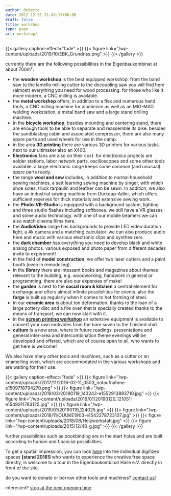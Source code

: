 ```yaml
---
author: Roberto
date: 2012-12-31 21:49:17+00:00
draft: false
title: workshop
type: page
url: workshop/
---
```



{{< gallery caption-effect="fade" >}}
  {{< figure link="/wp-content/uploads/2019/10/EBK_Grundriss.png" >}}
{{< /gallery >}}



currently there are the following possibilities in the Eigenbaukombinat at about 700m²:

* the **wooden workshop** is the best equipped workshop. from the band saw to the lamello milling cutter to the decoupling saw you will find here (almost) everything you need for wood processing. for those who like it more modern, a CNC milling is available.
* the **metal workshop** offers, in addition to a flex and numerous hand tools, a CNC milling machine for aluminium as well as an MIG-MAG welding workstation, a metal band saw and a large stand drilling machine.
* in the **bicycle workshop**, besides mounting and centering stand, there are enough tools to be able to separate and reassemble its bike. besides the sandblasting cabin and associated compressor, there are also many spare parts and used wheels for use in the camp.
* in the area **3D printing** there are various 3D printers for various tasks. next to our ultimaker also an X400.
* **Electronics** fans are also on their cost. for electronics projects are solder stations, labor network parts, oscilloscopes and some other tools available. a large electronic range keeps some common (and unusual) spare parts ready.
* the range **wool and sew** includes, in addition to normal household sewing machines, a satt learning sewing machine by singer, with which shoe soles, truck tarpaulin and leather can be sewn. In addition, we also have an industrial sewing machine from Dürkopp-Adler, which offers sufficient reserves for thick materials and extensive sewing work.
* the **Photo-VR-Studio** is equipped with a background system, lighting and three studio flashes including softboxes. we still have a VR glasses and some audio technology. with one of our mobile beamers we can also watch cinema films here.
* the **AudioVideo** range has backgrounds to provide LED video duration light, a 4k camera and a matching calculator. we can also produce audio here and music with various electronic clips and synthesizers.
* the **dark chamber** has everything you need to develop black and white analog photos. various exposed and photo paper from different decades invite to experiment!
* in the field of **model construction**, we offer two laser cutters and a paint booth (even in remodeling).
* in the **library** there are intessant books and magazines about themes relevant to the building, e.g. woodworking, handwork in general or programming. there are also our expenses of make!
* the **garden** is next to the **social room & kitchen** a central element for exchange and offers almost infinite possibilities for events. also the **forge** is built up regularly when it comes to hot forming of steel.
* in our **ceramic area** is about ton deformation. thanks to the loan of a large pottery disc and a fire oven that is specially created thanks to the means of transport, we can now start with it.
* in the [**screen printing workshop**](/neuer-bereich-siebdruckwerkstatt/) an extensive equipment is available to convert your own motivides from the bare seven to the finished shirt.
* **culture** is a new area, where in future readings, presentations and general inter-area and intercombination theme evenings will be developed and offered, which are of course open to all. who wants to get here is welcome!



We also have many other tools and machines, such as a cutter or an enamelling oven, which are accommodated in the various workshops and are waiting for their use.

{{< gallery caption-effect="fade" >}}
  {{< figure link="/wp-content/uploads/2017/11/2016-02-11_0503_notaufnahme-e1509718794270.png" >}}
  {{< figure link="/wp-content/uploads/2019/03/20190119_143243-e1552913893710.jpg" >}}
  {{< figure link="/wp-content/uploads/2019/01/20190120_121051-e1549311783125.jpg" >}}
  {{< figure link="/wp-content/uploads/2019/01/20190119_124025.jpg" >}}
  {{< figure link="/wp-content/uploads/2018/11/OUUKE1903-e1542278723107.jpg" >}}
  {{< figure link="/wp-content/uploads/2018/08/Holzwerkstatt.jpg" >}}
  {{< figure link="/wp-content/uploads/2015/12/48_g.jpg" >}}
{{< /gallery >}}

further possibilities such as bookbinding are in the start holes and are built according to human and financial possibilities.

To get a spatial impression, you can look [here](https://vr.eigenbaukombinat.de/) into the individual digitized spaces **[stand 2016!]** who wants to experience the creative free space directly, is welcome to a tour in the Eigenbaukombinat Halle e.V. directly in front of the site.

do you want to donate or borrow other tools and machines? [contact us!](/sachspenden/)

interested? [stop at the next opening time](/oeffnungszeiten/)
